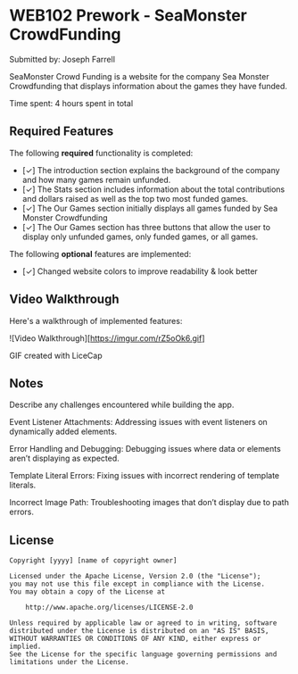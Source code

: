 # WEB102 Prework - SeaMonster CrowdFunding

Submitted by: Joseph Farrell

SeaMonster Crowd Funding is a website for the company Sea Monster Crowdfunding that displays information about the games they have funded.

Time spent: 4 hours spent in total

## Required Features

The following **required** functionality is completed:

* [✓] The introduction section explains the background of the company and how many games remain unfunded.
* [✓] The Stats section includes information about the total contributions and dollars raised as well as the top two most funded games.
* [✓] The Our Games section initially displays all games funded by Sea Monster Crowdfunding
* [✓] The Our Games section has three buttons that allow the user to display only unfunded games, only funded games, or all games.

The following **optional** features are implemented:

* [✓] Changed website colors to improve readability & look better

## Video Walkthrough

Here's a walkthrough of implemented features:

![Video Walkthrough][https://imgur.com/rZ5oOk6.gif]

GIF created with LiceCap 


## Notes

Describe any challenges encountered while building the app.

Event Listener Attachments:
    Addressing issues with event listeners on dynamically added elements.

Error Handling and Debugging:
    Debugging issues where data or elements aren’t displaying as expected.

Template Literal Errors:
    Fixing issues with incorrect rendering of template literals.

Incorrect Image Path:
    Troubleshooting images that don’t display due to path errors.

## License

    Copyright [yyyy] [name of copyright owner]

    Licensed under the Apache License, Version 2.0 (the "License");
    you may not use this file except in compliance with the License.
    You may obtain a copy of the License at

        http://www.apache.org/licenses/LICENSE-2.0

    Unless required by applicable law or agreed to in writing, software
    distributed under the License is distributed on an "AS IS" BASIS,
    WITHOUT WARRANTIES OR CONDITIONS OF ANY KIND, either express or implied.
    See the License for the specific language governing permissions and
    limitations under the License.
